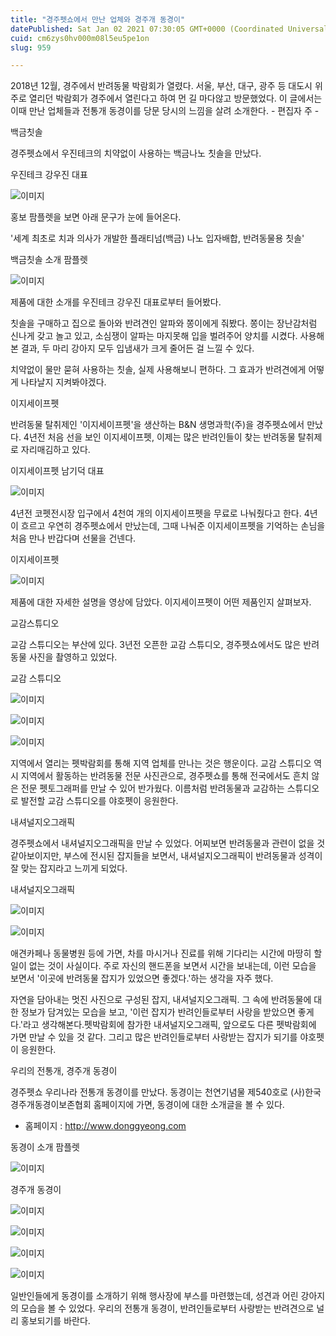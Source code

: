 ```yaml
---
title: "경주펫쇼에서 만난 업체와 경주개 동경이"
datePublished: Sat Jan 02 2021 07:30:05 GMT+0000 (Coordinated Universal Time)
cuid: cm6zys0hv000m08l5eu5pe1on
slug: 959

---
```



2018년 12월, 경주에서 반려동물 박람회가 열렸다. 서울, 부산, 대구, 광주 등 대도시 위주로 열리던 박람회가 경주에서 열린다고 하여 먼 길 마다않고 방문했었다. 이 글에서는 이때 만난 업체들과 전통개 동경이를 당문 당시의 느낌을 살려 소개한다. - 편집자 주 -

백금칫솔

경주펫쇼에서 우진테크의 치약없이 사용하는 백금나노 칫솔을 만났다.

우진테크 강우진 대표

![이미지](https://cdn.hashnode.com/res/hashnode/image/upload/v1739247004923/e0b23d39-5053-41c2-a233-982a91501c3f.png)

홍보 팜플렛을 보면 아래 문구가 눈에 들어온다.

'세계 최초로 치과 의사가 개발한 플래티넘(백금) 나노 입자배합, 반려동물용 칫솔'

백금칫솔 소개 팜플렛

![이미지](https://cdn.hashnode.com/res/hashnode/image/upload/v1739247007333/4ffa2142-a2aa-4629-b14e-d8765ff56d1d.jpeg)

제품에 대한 소개를 우진테크 강우진 대표로부터 들어봤다.

칫솔을 구매하고 집으로 돌아와 반려견인 알파와 쫑이에게 줘봤다. 쫑이는 장난감처럼 신나게 갖고 놀고 있고, 소심쟁이 알파는 마지못해 입을 벌려주어 양치를 시켰다. 사용해 본 결과, 두 마리 강아지 모두 입냄새가 크게 줄어든 걸 느낄 수 있다.

치약없이 물만 묻혀 사용하는 칫솔, 실제 사용해보니 편하다. 그 효과가 반려견에게 어떻게 나타날지 지켜봐야겠다.

이지세이프펫

반려동물 탈취제인 '이지세이프펫'을 생산하는 B&N 생명과학(주)을 경주펫쇼에서 만났다. 4년전 처음 선을 보인 이지세이프펫, 이제는 많은 반려인들이 찾는 반려동물 탈취제로 자리매김하고 있다.

이지세이프펫 남기덕 대표

![이미지](https://cdn.hashnode.com/res/hashnode/image/upload/v1739247009711/53a08b96-0171-4902-bc9c-db78bdfc684a.png)

4년전 코펫전시장 입구에서 4천여 개의 이지세이프펫을 무료로 나눠줬다고 한다. 4년이 흐르고 우연히 경주펫쇼에서 만났는데, 그때 나눠준 이지세이프펫을 기억하는 손님을 처음 만나 반갑다며 선물을 건넨다.

이지세이프펫

![이미지](https://cdn.hashnode.com/res/hashnode/image/upload/v1739247011521/a5860ca8-50a2-4682-a575-47855a68e16b.jpeg)

제품에 대한 자세한 설명을 영상에 담았다. 이지세이프펫이 어떤 제품인지 살펴보자.

교감스튜디오

교감 스튜디오는 부산에 있다. 3년전 오픈한 교감 스튜디오, 경주펫쇼에서도 많은 반려동물 사진을 촬영하고 있었다.

교감 스튜디오

![이미지](https://cdn.hashnode.com/res/hashnode/image/upload/v1739247013431/0b538ee1-6a85-468b-9a6e-cdc827828744.jpeg)

![이미지](https://cdn.hashnode.com/res/hashnode/image/upload/v1739247015153/35a58119-a7b8-4d9a-9164-9680515b25d7.jpeg)

![이미지](https://cdn.hashnode.com/res/hashnode/image/upload/v1739247016923/b17b4d4d-b67e-4b91-8e4b-70adc6b29f9c.jpeg)

지역에서 열리는 펫박람회를 통해 지역 업체를 만나는 것은 행운이다. 교감 스튜디오 역시 지역에서 활동하는 반려동물 전문 사진관으로, 경주펫쇼를 통해 전국에서도 흔치 않은 전문 펫토그래퍼를 만날 수 있어 반가웠다. 이름처럼 반려동물과 교감하는 스튜디오로 발전할 교감 스튜디오를 야호펫이 응원한다.

내셔널지오그래픽

경주펫쇼에서 내셔널지오그래픽을 만날 수 있었다. 어찌보면 반려동물과 관련이 없을 것 같아보이지만, 부스에 전시된 잡지들을 보면서, 내셔널지오그래픽이 반려동물과 성격이 잘 맞는 잡지라고 느끼게 되었다.

내셔널지오그래픽

![이미지](https://cdn.hashnode.com/res/hashnode/image/upload/v1739247018740/332d7533-935c-431a-a932-e93406d369db.jpeg)

![이미지](https://cdn.hashnode.com/res/hashnode/image/upload/v1739247021061/21f65c3f-a854-4900-bc40-16ac48ce4fec.jpeg)

애견카페나 동물병원 등에 가면, 차를 마시거나 진료를 위해 기다리는 시간에 마땅히 할 일이 없는 것이 사실이다. 주로 자신의 핸드폰을 보면서 시간을 보내는데, 이런 모습을 보면서 '이곳에 반려동물 잡지가 있었으면 좋겠다.'하는 생각을 자주 했다.

자연을 담아내는 멋진 사진으로 구성된 잡지, 내셔널지오그래픽. 그 속에 반려동물에 대한 정보가 담겨있는 모습을 보고, '이런 잡지가 반려인들로부터 사랑을 받았으면 좋게다.'라고 생각해본다.펫박람회에 참가한 내셔널지오그래픽, 앞으로도 다른 펫박람회에 가면 만날 수 있을 것 같다. 그리고 많은 반려인들로부터 사랑받는 잡지가 되기를 야호펫이 응원한다.

우리의 전통개, 경주개 동경이

경주펫쇼 우리나라 전통개 동경이를 만났다. 동경이는 천연기념물 제540호로 (사)한국경주개동경이보존협회 홈페이지에 가면, 동경이에 대한 소개글을 볼 수 있다.

* 홈페이지 : http://www.donggyeong.com

동경이 소개 팜플렛

![이미지](https://cdn.hashnode.com/res/hashnode/image/upload/v1739247023168/fd28e441-84a4-4433-bbd7-e01d7e4d9b3c.jpeg)

경주개 동경이

![이미지](https://cdn.hashnode.com/res/hashnode/image/upload/v1739247025095/564f881c-2dc9-4886-b5f6-7c51563bb2e9.jpeg)

![이미지](https://cdn.hashnode.com/res/hashnode/image/upload/v1739247027443/a4a759e6-250d-4151-9373-b0269cea1f37.jpeg)

![이미지](https://cdn.hashnode.com/res/hashnode/image/upload/v1739247029983/db368b29-f198-4c4e-b0db-1d6cbe5bc09e.jpeg)

![이미지](https://cdn.hashnode.com/res/hashnode/image/upload/v1739247032647/f09402e1-befa-4c4e-b4b4-204c04052ed1.jpeg)

일반인들에게 동경이를 소개하기 위해 행사장에 부스를 마련했는데, 성견과 어린 강아지의 모습을 볼 수 있었다. 우리의 전통개 동경이, 반려인들로부터 사랑받는 반려견으로 널리 홍보되기를 바란다.